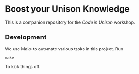 # Boost your Unison Knowledge
This is a companion repository for the _Code in Unison_ workshop.

## Development
We use Make to automate various tasks in this project. Run 

```plain
make
```

To kick things off.
